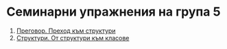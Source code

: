 Семинарни упражнения на група 5
===

1. [Преговор. Преход към структури](./ex01/)
2. [Структури. От структури към класове](./ex02)